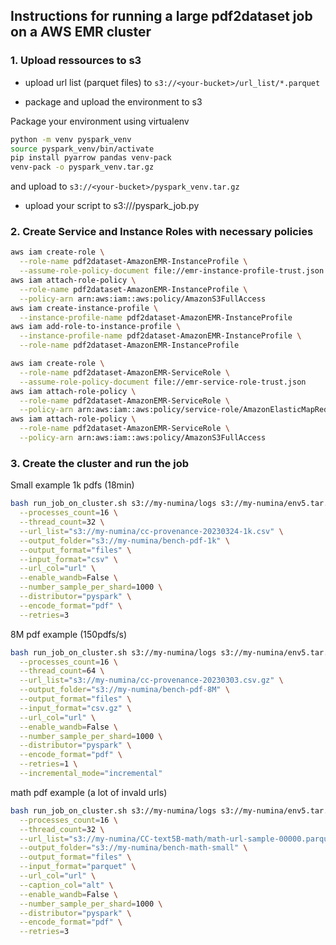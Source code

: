 ## Instructions for running a large pdf2dataset job on a AWS EMR cluster


### 1. Upload ressources to s3

* upload url list (parquet files) to `s3://<your-bucket>/url_list/*.parquet`

* package and upload the environment to s3

Package your environment using virtualenv

```bash
python -m venv pyspark_venv
source pyspark_venv/bin/activate
pip install pyarrow pandas venv-pack
venv-pack -o pyspark_venv.tar.gz
```

and upload to `s3://<your-bucket>/pyspark_venv.tar.gz`

* upload your script to s3://<your-bucket>/pyspark_job.py

### 2. Create Service and Instance Roles with necessary policies

```bash
aws iam create-role \
  --role-name pdf2dataset-AmazonEMR-InstanceProfile \
  --assume-role-policy-document file://emr-instance-profile-trust.json
aws iam attach-role-policy \
  --role-name pdf2dataset-AmazonEMR-InstanceProfile \
  --policy-arn arn:aws:iam::aws:policy/AmazonS3FullAccess
aws iam create-instance-profile \
  --instance-profile-name pdf2dataset-AmazonEMR-InstanceProfile
aws iam add-role-to-instance-profile \
  --instance-profile-name pdf2dataset-AmazonEMR-InstanceProfile \
  --role-name pdf2dataset-AmazonEMR-InstanceProfile

aws iam create-role \
  --role-name pdf2dataset-AmazonEMR-ServiceRole \
  --assume-role-policy-document file://emr-service-role-trust.json
aws iam attach-role-policy \
  --role-name pdf2dataset-AmazonEMR-ServiceRole \
  --policy-arn arn:aws:iam::aws:policy/service-role/AmazonElasticMapReduceRole
aws iam attach-role-policy \
  --role-name pdf2dataset-AmazonEMR-ServiceRole \
  --policy-arn arn:aws:iam::aws:policy/AmazonS3FullAccess
```

### 3. Create the cluster and run the job


Small example 1k pdfs (18min)
```bash
bash run_job_on_cluster.sh s3://my-numina/logs s3://my-numina/env5.tar.gz s3://my-numina/pyspark_job.py\
  --processes_count=16 \
  --thread_count=32 \
  --url_list="s3://my-numina/cc-provenance-20230324-1k.csv" \
  --output_folder="s3://my-numina/bench-pdf-1k" \
  --output_format="files" \
  --input_format="csv" \
  --url_col="url" \
  --enable_wandb=False \
  --number_sample_per_shard=1000 \
  --distributor="pyspark" \
  --encode_format="pdf" \
  --retries=3
```

8M pdf example (150pdfs/s)
```bash
bash run_job_on_cluster.sh s3://my-numina/logs s3://my-numina/env5.tar.gz s3://my-numina/pyspark_job.py\
  --processes_count=16 \
  --thread_count=64 \
  --url_list="s3://my-numina/cc-provenance-20230303.csv.gz" \
  --output_folder="s3://my-numina/bench-pdf-8M" \
  --output_format="files" \
  --input_format="csv.gz" \
  --url_col="url" \
  --enable_wandb=False \
  --number_sample_per_shard=1000 \
  --distributor="pyspark" \
  --encode_format="pdf" \
  --retries=1 \
  --incremental_mode="incremental"
```

math pdf example (a lot of invald urls)
```bash
bash run_job_on_cluster.sh s3://my-numina/logs s3://my-numina/env5.tar.gz s3://my-numina/pyspark_job.py\
  --processes_count=16 \
  --thread_count=32 \
  --url_list="s3://my-numina/CC-text5B-math/math-url-sample-00000.parquet" \
  --output_folder="s3://my-numina/bench-math-small" \
  --output_format="files" \
  --input_format="parquet" \
  --url_col="url" \
  --caption_col="alt" \
  --enable_wandb=False \
  --number_sample_per_shard=1000 \
  --distributor="pyspark" \
  --encode_format="pdf" \
  --retries=3
```